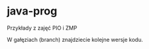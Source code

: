 java-prog
=========

Przykłady z zajęć PIO i ZMP

W gałęziach (branch) znajdziecie kolejne wersje kodu.
